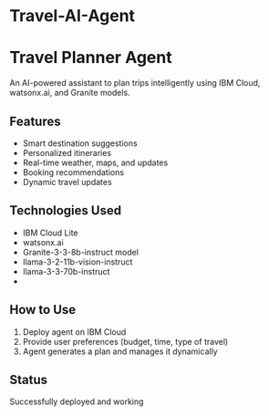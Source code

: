 # Travel-AI-Agent
# Travel Planner Agent

An AI-powered assistant to plan trips intelligently using IBM Cloud, watsonx.ai, and Granite models.

## Features
- Smart destination suggestions
- Personalized itineraries
- Real-time weather, maps, and updates
- Booking recommendations
- Dynamic travel updates

## Technologies Used
- IBM Cloud Lite
- watsonx.ai
- Granite-3-3-8b-instruct model
- llama-3-2-11b-vision-instruct
- llama-3-3-70b-instruct
- 
## How to Use
1. Deploy agent on IBM Cloud
2. Provide user preferences (budget, time, type of travel)
3. Agent generates a plan and manages it dynamically

## Status
Successfully deployed and working


